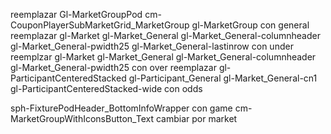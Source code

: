 reemplazar Gl-MarketGroupPod cm-CouponPlayerSubMarketGrid_MarketGroup gl-MarketGroup con general
reemplazar gl-Market gl-Market_General gl-Market_General-columnheader gl-Market_General-pwidth25 gl-Market_General-lastinrow con under
reemplzar gl-Market gl-Market_General gl-Market_General-columnheader gl-Market_General-pwidth25 con over
reemplazar gl-ParticipantCenteredStacked gl-Participant_General gl-Market_General-cn1 gl-ParticipantCenteredStacked-wide con odds

sph-FixturePodHeader_BottomInfoWrapper con game
cm-MarketGroupWithIconsButton_Text cambiar por market